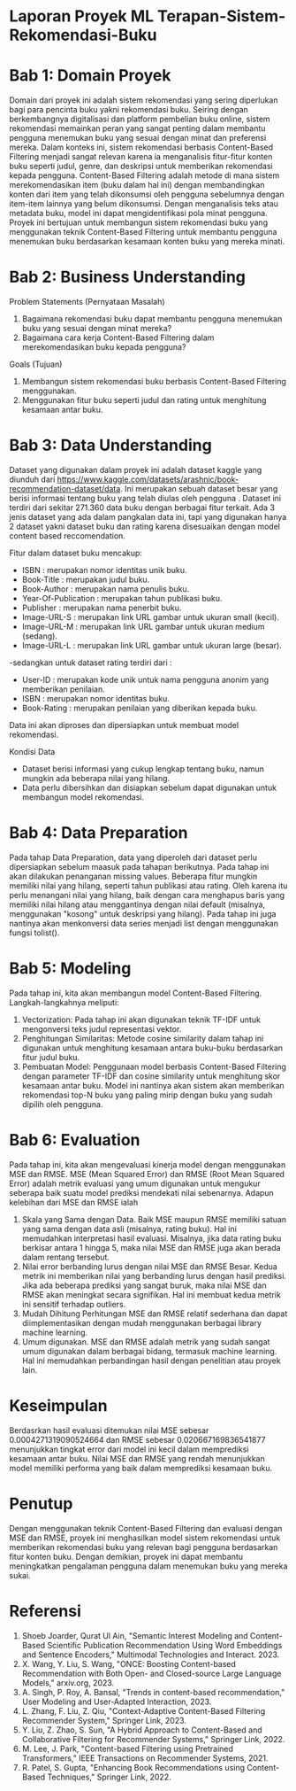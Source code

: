 # Laporan Proyek ML Terapan-Sistem-Rekomendasi-Buku

# Bab 1: Domain Proyek
Domain dari proyek ini adalah sistem rekomendasi yang sering diperlukan bagi para pencinta buku yakni rekomendasi buku. Seiring dengan berkembangnya digitalisasi dan platform pembelian buku online, sistem rekomendasi memainkan peran yang sangat penting dalam membantu pengguna menemukan buku yang sesuai dengan minat dan preferensi mereka. Dalam konteks ini, sistem rekomendasi berbasis Content-Based Filtering menjadi sangat relevan karena ia menganalisis fitur-fitur konten buku seperti judul, genre, dan deskripsi untuk memberikan rekomendasi kepada pengguna. Content-Based Filtering adalah metode di mana sistem merekomendasikan item (buku dalam hal ini) dengan membandingkan konten dari item yang telah dikonsumsi oleh pengguna sebelumnya dengan item-item lainnya yang belum dikonsumsi. Dengan menganalisis teks atau metadata buku, model ini dapat mengidentifikasi pola minat pengguna. Proyek ini bertujuan untuk membangun sistem rekomendasi buku yang menggunakan teknik Content-Based Filtering untuk membantu pengguna menemukan buku berdasarkan kesamaan konten buku yang mereka minati.

# Bab 2: Business Understanding
Problem Statements (Pernyataan Masalah)
1.	Bagaimana rekomendasi buku dapat membantu pengguna menemukan buku yang sesuai dengan minat mereka?
2.	Bagaimana cara kerja Content-Based Filtering dalam merekomendasikan buku kepada pengguna?	

Goals (Tujuan)
1.	Membangun sistem rekomendasi buku berbasis Content-Based Filtering menggunakan.
2.	Menggunakan fitur buku seperti judul dan rating untuk menghitung kesamaan antar buku.

# Bab 3: Data Understanding
Dataset yang digunakan dalam proyek ini adalah dataset kaggle yang diunduh dari https://www.kaggle.com/datasets/arashnic/book-recommendation-dataset/data. Ini merupakan sebuah dataset besar yang berisi informasi tentang buku yang telah diulas oleh pengguna . Dataset ini terdiri dari sekitar 271.360 data buku dengan berbagai fitur terkait. Ada 3 jenis dataset yang ada dalam pangkalan data ini, tapi yang digunakan hanya 2 dataset yakni dataset buku dan rating karena disesuaikan dengan model content based reccomendation.

Fitur dalam dataset buku mencakup:
- ISBN : merupakan nomor identitas unik buku.
- Book-Title : merupakan judul buku.
- Book-Author : merupakan nama penulis buku.
- Year-Of-Publication : merupakan tahun publikasi buku.
- Publisher : merupakan nama penerbit buku.
- Image-URL-S : merupakan link URL gambar untuk ukuran small (kecil).
- Image-URL-M : merupakan link URL gambar untuk ukuran medium (sedang).
- Image-URL-L : merupakan link URL gambar untuk ukuran large (besar).

-sedangkan untuk dataset rating terdiri dari :
- User-ID : merupakan kode unik untuk nama pengguna anonim yang memberikan penilaian.
- ISBN : merupakan nomor identitas buku.
- Book-Rating : merupakan penilaian yang diberikan kepada buku.

Data ini akan diproses dan dipersiapkan untuk membuat model rekomendasi.

Kondisi Data
- Dataset berisi informasi yang cukup lengkap tentang buku, namun mungkin ada beberapa nilai yang hilang.
- Data perlu dibersihkan dan disiapkan sebelum dapat digunakan untuk membangun model rekomendasi.

# Bab 4: Data Preparation
Pada tahap Data Preparation, data yang diperoleh dari dataset perlu dipersiapkan sebelum maasuk pada tahapan berikutnya. Pada tahap ini akan dilakukan penanganan missing values. Beberapa fitur mungkin memiliki nilai yang hilang, seperti tahun publikasi atau rating. Oleh karena itu perlu menangani nilai yang hilang, baik dengan cara menghapus baris yang memiliki nilai hilang atau menggantinya dengan nilai default (misalnya, menggunakan "kosong" untuk deskripsi yang hilang). Pada tahap ini juga nantinya akan menkonversi data series menjadi list dengan menggunakan fungsi tolist().

# Bab 5: Modeling
Pada tahap ini, kita akan membangun model Content-Based Filtering. Langkah-langkahnya meliputi:
1.	Vectorization:
 Pada tahap ini akan digunakan teknik TF-IDF untuk mengonversi teks judul representasi vektor.
2.	Penghitungan Similaritas:
  Metode cosine similarity dalam tahap ini digunakan untuk menghitung kesamaan antara buku-buku berdasarkan fitur judul buku.
3.	Pembuatan Model:
  Penggunaan model berbasis Content-Based Filtering dengan parameter TF-IDF dan cosine similarity untuk menghitung skor kesamaan antar buku. Model ini nantinya akan sistem akan memberikan rekomendasi top-N buku yang paling mirip dengan buku yang sudah dipilih oleh pengguna.

# Bab 6: Evaluation
Pada tahap ini, kita akan mengevaluasi kinerja model dengan menggunakan MSE dan RMSE. MSE (Mean Squared Error) dan RMSE (Root Mean Squared Error) adalah metrik evaluasi yang umum digunakan untuk mengukur seberapa baik suatu model prediksi mendekati nilai sebenarnya.
Adapun kelebihan dari MSE dan RMSE ialah
1. Skala yang Sama dengan Data.
Baik MSE maupun RMSE memiliki satuan yang sama dengan data asli (misalnya, rating buku). Hal ini memudahkan interpretasi hasil evaluasi. Misalnya, jika data rating buku berkisar antara 1 hingga 5, maka nilai MSE dan RMSE juga akan berada dalam rentang tersebut.
2. Nilai error berbanding lurus dengan nilai MSE dan RMSE Besar.
Kedua metrik ini memberikan nilai yang berbanding lurus dengan hasil prediksi.  Jika ada beberapa prediksi yang sangat buruk, maka nilai MSE dan RMSE akan meningkat secara signifikan. Hal ini membuat kedua metrik ini sensitif terhadap outliers.
3. Mudah Dihitung
Perhitungan MSE dan RMSE relatif sederhana dan dapat diimplementasikan dengan mudah menggunakan berbagai library machine learning.
4. Umum digunakan.
   MSE dan RMSE adalah metrik yang sudah sangat umum digunakan dalam berbagai bidang, termasuk machine learning. Hal ini memudahkan perbandingan hasil dengan penelitian atau proyek lain.

# Keseimpulan
Berdasrkan hasil evaluasi ditemukan nilai MSE sebesar 0.0004271319090524664 dan RMSE sebesar 0.020667169836541877 menunjukkan tingkat error dari model ini kecil dalam memprediksi kesamaan antar buku. Nilai MSE dan RMSE yang rendah menunjukkan model memiliki performa yang baik dalam memprediksi kesamaan buku.

 # Penutup
Dengan menggunakan teknik Content-Based Filtering dan evaluasi dengan MSE dan RMSE, proyek ini menghasilkan model sistem rekomendasi untuk memberikan rekomendasi buku yang relevan bagi pengguna berdasarkan fitur konten buku. Dengan demikian, proyek ini dapat membantu meningkatkan pengalaman pengguna dalam menemukan buku yang mereka sukai.

# Referensi
1. Shoeb Joarder, Qurat Ul Ain, "Semantic Interest Modeling and Content-Based Scientific Publication Recommendation Using Word Embeddings and Sentence Encoders," Multimodal Technologies and Interact. 2023.
2. X. Wang, Y. Liu, S. Wang, "ONCE: Boosting Content-based Recommendation with Both Open- and Closed-source Large Language Models," arxiv.org, 2023.
3. A. Singh, P. Roy, A. Bansal, "Trends in content-based recommendation," User Modeling and User-Adapted Interaction, 2023.
4. L. Zhang, F. Liu, Z. Qiu, "Context-Adaptive Content-Based Filtering Recommender System," Springer Link, 2023.
5. Y. Liu, Z. Zhao, S. Sun, "A Hybrid Approach to Content-Based and Collaborative Filtering for Recommender Systems," Springer Link, 2022.
6. M. Lee, J. Park, "Content-based Filtering using Pretrained Transformers," IEEE Transactions on Recommender Systems, 2021.
7. R. Patel, S. Gupta, "Enhancing Book Recommendations using Content-Based Techniques," Springer Link, 2022.

 

